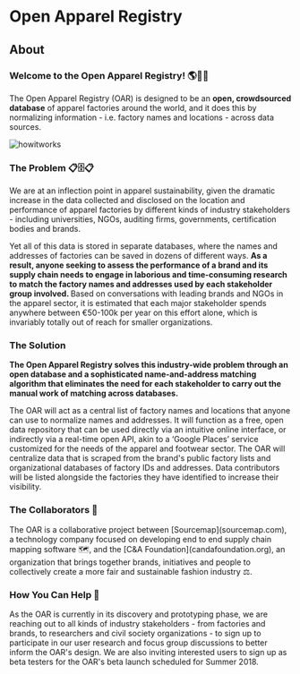 <h1>Open Apparel Registry</h1>

<h2>About</h2>
<h3>Welcome to the Open Apparel Registry! 🌎👕🎉</h3>

The Open Apparel Registry (OAR) is designed to be an <b>open, crowdsourced database</b> of apparel factories around the world, and it does this by normalizing information - i.e. factory names and locations - across data sources.

![howitworks](https://user-images.githubusercontent.com/13699037/37334841-07d736e8-26d3-11e8-9677-a52a608088ae.jpg)

<h3>The Problem 📋🗄📋</h3> 
We are at an inflection point in apparel sustainability, given the dramatic increase in the data collected and disclosed on the location and performance of apparel factories by different kinds of industry stakeholders - including universities, NGOs, auditing firms, governments, certification bodies and brands. 


Yet all of this data is stored in separate databases, where the names and addresses of factories can be saved in dozens of different ways. <b>As a result, anyone seeking to assess the performance of a brand and its supply chain needs to engage in laborious and time-consuming research to match the factory names and addresses used by each stakeholder group involved. </b> 
Based on conversations with leading brands and NGOs in the apparel sector, it is estimated that each major stakeholder spends anywhere between €50-100k per year on this effort alone, which is invariably totally out of reach for smaller organizations.

<h3>The Solution </h3> 
<b>The Open Apparel Registry solves this industry-wide problem through an open database and a sophisticated name-and-address matching algorithm that eliminates the need for each stakeholder to carry out the manual work of matching across databases.</b>


The OAR will act as a central list of factory names and locations that anyone can use to normalize names and addresses. It will function as a free, open data repository that can be used directly via an intuitive online interface, or indirectly via a real-time open API, akin to a ‘Google Places’ service customized for the needs of the apparel and footwear sector. The OAR will centralize data that is scraped from the brand's public factory lists and organizational databases of factory IDs and addresses. Data contributors will be listed alongside the factories they have identified to increase their visibility.

<h3>The Collaborators 🎈</h3>
The OAR is a collaborative project between [Sourcemap](sourcemap.com), a technology company focused on developing end to end supply chain mapping software 🗺, and the [C&A Foundation](candafoundation.org), an organization that brings together brands, initiatives and people to collectively create a more fair and sustainable fashion industry ⚖️.

<h3>How You Can Help 💬</h3> 
As the OAR is currently in its discovery and prototyping phase, we are reaching out to all kinds of industry stakeholders - from factories and brands, to researchers and civil society organizations - to sign up to participate in our user research and focus group discussions to better inform the OAR's design. We are also inviting interested users to sign up as beta testers for the OAR's beta launch scheduled for Summer 2018.  
